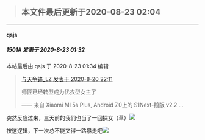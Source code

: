 > ## **本文件最后更新于2020-08-23 02:04** 



-----

####  qsjs  
##### 1501#       发表于 2020-8-23 01:32



 本帖最后由 qsjs 于 2020-8-23 01:34 编辑 
<blockquote><a href="httphttps://bbs.saraba1st.com/2b/forum.php?mod=redirect&amp;goto=findpost&amp;pid=48500251&amp;ptid=1940397" target="_blank">与天争锋_LZ 发表于 2020-8-20 22:11</a>

师匠已经转型成为优衣型女主了


—— 来自 Xiaomi MI 5s Plus, Android 7.0上的 S1Next-鹅版 v2.2 ...</blockquote>
突然反应过来，三天前的我们也当了一回探女（草）<img src="https://static.saraba1st.com/image/smiley/face2017/068.png" referrerpolicy="no-referrer">

按这逻辑，下一次总不能又得一路暴走吧<img src="https://static.saraba1st.com/image/smiley/face2017/105.png" referrerpolicy="no-referrer">





                                                 